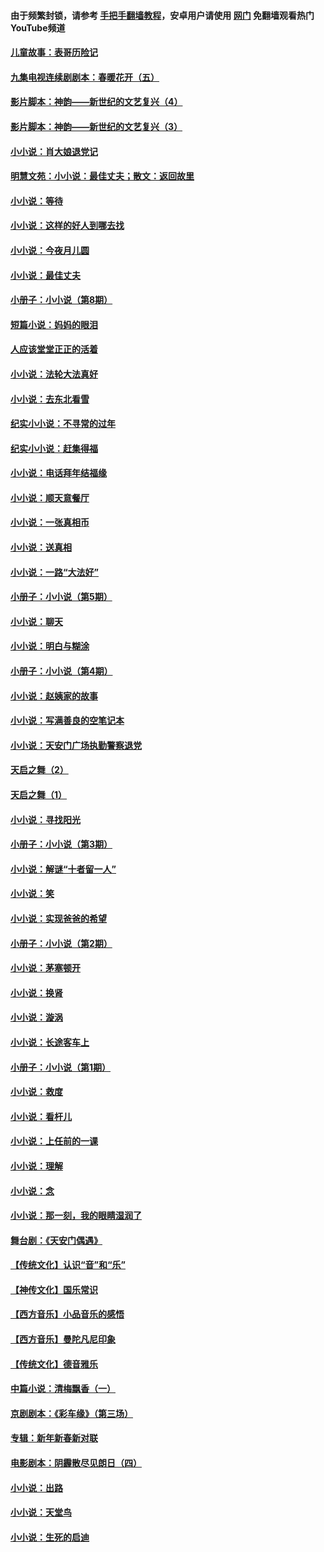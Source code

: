 #### 由于频繁封锁，请参考 [手把手翻墙教程](https://github.com/gfw-breaker/guides/wiki/)，安卓用户请使用 [网门](https://github.com/gfw-breaker/nogfw/blob/master/dl.md?t=07090701) 免翻墙观看热门YouTube频道 

#### [儿童故事：表哥历险记](../pages/328/383535.md?t=07090701) 

#### [九集电视连续剧剧本：春暖花开（五）](../pages/328/275919.md?t=07090701) 

#### [影片脚本：神韵——新世纪的文艺复兴（4）](../pages/328/266089.md?t=07090701) 

#### [影片脚本：神韵——新世纪的文艺复兴（3）](../pages/328/266087.md?t=07090701) 

#### [小小说：肖大娘退党记](../pages/328/239807.md?t=07090701) 

#### [明慧文苑：小小说：最佳丈夫；散文：返回故里](../pages/328/3439.md?t=07090701) 

#### [小小说：等待](../pages/328/223927.md?t=07090701) 

#### [小小说：这样的好人到哪去找](../pages/328/209396.md?t=07090701) 

#### [小小说：今夜月儿圆](../pages/328/193588.md?t=07090701) 

#### [小小说：最佳丈夫](../pages/328/190938.md?t=07090701) 

#### [小册子：小小说（第8期）](../pages/328/188202.md?t=07090701) 

#### [短篇小说：妈妈的眼泪](../pages/328/187712.md?t=07090701) 

#### [人应该堂堂正正的活着](../pages/328/182430.md?t=07090701) 

#### [小小说：法轮大法真好](../pages/328/174669.md?t=07090701) 

#### [小小说：去东北看雪](../pages/328/173882.md?t=07090701) 

#### [纪实小小说：不寻常的过年](../pages/328/173187.md?t=07090701) 

#### [纪实小小说：赶集得福](../pages/328/172652.md?t=07090701) 

#### [小小说：电话拜年结福缘](../pages/328/172533.md?t=07090701) 

#### [小小说：顺天意餐厅](../pages/328/170182.md?t=07090701) 

#### [小小说：一张真相币](../pages/328/169410.md?t=07090701) 

#### [小小说：送真相](../pages/328/166713.md?t=07090701) 

#### [小小说：一路“大法好”](../pages/328/162016.md?t=07090701) 

#### [小册子：小小说（第5期）](../pages/328/161131.md?t=07090701) 

#### [小小说：聊天](../pages/328/159640.md?t=07090701) 

#### [小小说：明白与糊涂](../pages/328/158101.md?t=07090701) 

#### [小册子：小小说（第4期）](../pages/328/158006.md?t=07090701) 

#### [小小说：赵姨家的故事](../pages/328/157843.md?t=07090701) 

#### [小小说：写满善良的空笔记本](../pages/328/157382.md?t=07090701) 

#### [小小说：天安门广场执勤警察退党](../pages/328/156982.md?t=07090701) 

#### [天启之舞（2）](../pages/328/153440.md?t=07090701) 

#### [天启之舞（1）](../pages/328/153439.md?t=07090701) 

#### [小小说：寻找阳光](../pages/328/153065.md?t=07090701) 

#### [小册子：小小说（第3期）](../pages/328/151715.md?t=07090701) 

#### [小小说：解谜“十者留一人”](../pages/328/148967.md?t=07090701) 

#### [小小说：笑](../pages/328/148905.md?t=07090701) 

#### [小小说：实现爸爸的希望](../pages/328/148096.md?t=07090701) 

#### [小册子：小小说（第2期）](../pages/328/147214.md?t=07090701) 

#### [小小说：茅塞顿开](../pages/328/147030.md?t=07090701) 

#### [小小说：换肾](../pages/328/146770.md?t=07090701) 

#### [小小说：漩涡](../pages/328/146683.md?t=07090701) 

#### [小小说：长途客车上](../pages/328/145076.md?t=07090701) 

#### [小册子：小小说（第1期）](../pages/328/143963.md?t=07090701) 

#### [小小说：救度](../pages/328/143927.md?t=07090701) 

#### [小小说：看杆儿](../pages/328/142137.md?t=07090701) 

#### [小小说：上任前的一课](../pages/328/140808.md?t=07090701) 

#### [小小说：理解](../pages/328/140476.md?t=07090701) 

#### [小小说：念](../pages/328/139513.md?t=07090701) 

#### [小小说：那一刻，我的眼睛湿润了](../pages/328/138476.md?t=07090701) 

#### [舞台剧：《天安门偶遇》](../pages/328/117155.md?t=07090701) 

#### [【传统文化】认识“音”和“乐”](../pages/328/108667.md?t=07090701) 

#### [【神传文化】国乐常识](../pages/328/104225.md?t=07090701) 

#### [【西方音乐】小品音乐的感悟](../pages/328/102924.md?t=07090701) 

#### [【西方音乐】曼陀凡尼印象](../pages/328/102922.md?t=07090701) 

#### [【传统文化】德音雅乐](../pages/328/102923.md?t=07090701) 

#### [中篇小说：清梅飘香（一）](../pages/328/101058.md?t=07090701) 

#### [京剧剧本：《彩车缘》（第三场）](../pages/328/96434.md?t=07090701) 

#### [专辑：新年新春新对联](../pages/328/94991.md?t=07090701) 

#### [电影剧本：阴霾散尽见朗日（四）](../pages/328/87081.md?t=07090701) 

#### [小小说：出路](../pages/328/84848.md?t=07090701) 

#### [小小说：天堂鸟](../pages/328/83084.md?t=07090701) 

#### [小小说：生死的启迪](../pages/328/70977.md?t=07090701) 

